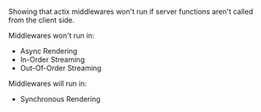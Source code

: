 Showing that actix middlewares won't run if server functions aren't called from the client side. 

Middlewares won't run in:
- Async Rendering
- In-Order Streaming
- Out-Of-Order Streaming

Middlewares will run in:
- Synchronous Rendering
